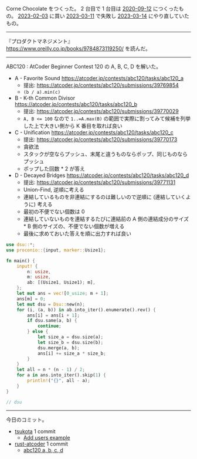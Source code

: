 Corne Chocolate をつくった。 2 台目で 1 台目は [2020-09-12] につくったもの。 [2023-02-03] に買い [2023-03-11] で失敗し [2023-03-14] にやり直していたもの。

---

『プロダクトマネジメント』 <https://www.oreilly.co.jp/books/9784873119250/> を読んだ。

---

ABC120 : AtCoder Beginner Contest 120 の A, B, C, D を解いた。

- A - Favorite Sound
  <https://atcoder.jp/contests/abc120/tasks/abc120_a>
  - 提出: <https://atcoder.jp/contests/abc120/submissions/39769854>
  - `(b / a).min(c)`
- B - K-th Common Divisor
  <https://atcoder.jp/contests/abc120/tasks/abc120_b>
  - 提出: <https://atcoder.jp/contests/abc120/submissions/39770029>
  - `A, B <= 100` なので `1..=A.max(B)` の範囲で実際に割ってみて候補を列挙した上で大きい側から K 番目を取れば良い
- C - Unification
  <https://atcoder.jp/contests/abc120/tasks/abc120_c>
  - 提出: <https://atcoder.jp/contests/abc120/submissions/39770173>
  - 貪欲法
  - スタックが空ならプッシュ、末尾と違うものならポップ、同じものならプッシュ
  - ポップした回数 * 2 が答え
- D - Decayed Bridges
  <https://atcoder.jp/contests/abc120/tasks/abc120_d>
  - 提出: <https://atcoder.jp/contests/abc120/submissions/39771131>
  - Union-Find, 逆順に考える
  - 連結しているものを非連結にするのは難しいので逆順に (連結していくように) 考える
  - 最初の不便でない個数は 0
  - 連結していないものを連結するたびに連結前の A 側の連結成分のサイズ * B 側のサイズの、不便でない個数が増える
  - 最後に求めておいた答えを順に出力すれば良い

```rust
use dsu::*;
use proconio::{input, marker::Usize1};

fn main() {
    input! {
        n: usize,
        m: usize,
        ab: [(Usize1, Usize1); m],
    };
    let mut ans = vec![0_usize; m + 1];
    ans[m] = 0;
    let mut dsu = Dsu::new(n);
    for (i, (a, b)) in ab.into_iter().enumerate().rev() {
        ans[i] = ans[i + 1];
        if dsu.same(a, b) {
            continue;
        } else {
            let size_a = dsu.size(a);
            let size_b = dsu.size(b);
            dsu.merge(a, b);
            ans[i] += size_a * size_b;
        }
    }
    let all = n * (n - 1) / 2;
    for a in ans.into_iter().skip(1) {
        println!("{}", all - a);
    }
}

// dsu
```

---

今日のコミット。

- [tsukota](https://github.com/bouzuya/tsukota) 1 commit
  - [Add users example](https://github.com/bouzuya/tsukota/commit/b282e011c0e4bcc42d0ea2bfaad551d9a917ba2c)
- [rust-atcoder](https://github.com/bouzuya/rust-atcoder) 1 commit
  - [abc120 a, b, c, d](https://github.com/bouzuya/rust-atcoder/commit/95b2141362d8253cbc8b26988def3014d74b39af)

[2020-09-12]: https://blog.bouzuya.net/2020/09/12/
[2023-02-03]: https://blog.bouzuya.net/2023/02/03/
[2023-03-11]: https://blog.bouzuya.net/2023/03/11/
[2023-03-14]: https://blog.bouzuya.net/2023/03/14/
